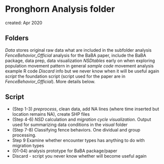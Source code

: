 # Pronghorn Analysis folder
created: Apr 2020

## Folders
*Data* stores original raw data what are included in the subfolder analysis
*FenceBehavior_Official* analysis for the BaBA paper, include the BaBA package, data prep, data visualization
*NSDtables* early on when exploring population movement pattern in general
*sample code* movement analysis example R code
*Discard* info but we never know when it will be useful again
*script* the foundation script (script used for the paper are in *FenceBehavior_Official*). More details below.
 
## Script 
+ (Step 1-3) *preprocess*, clean data, add NA lines (where time inserted but location remains NA), create SHP files
+ (Step 4-6) *NSD* calculation and *migration cycle visualization*. Output used for summarizing data conditions in the *visual* folder
+ (Step 7-8) Classifying fence behaviors. One dividual and group processing. 
+ Step 9 Examine whether encounter types has anything to do with migration types
+ (01-04) analysis prototype for BaBA package/paper
+ Discard - script you never know whether will become useful again